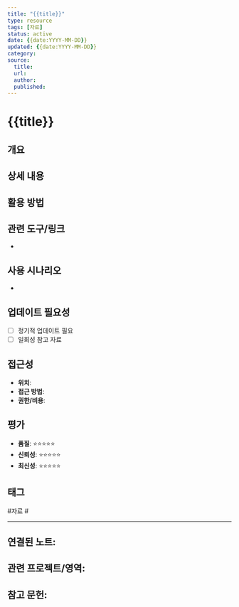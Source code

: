 ```yaml
---
title: "{{title}}"
type: resource
tags: [자료]
status: active
date: {{date:YYYY-MM-DD}}
updated: {{date:YYYY-MM-DD}}
category: 
source:
  title: 
  url: 
  author: 
  published: 
---
```


# {{title}}

## 개요
<!-- 이 자료가 무엇인지, 왜 유용한지 간단히 설명 -->

## 상세 내용
<!-- 자료의 핵심 내용이나 정보 -->

## 활용 방법
<!-- 이 자료를 어떻게 활용할 수 있는가? -->

## 관련 도구/링크
<!-- 관련된 도구, 웹사이트, 링크들 -->
-

## 사용 시나리오
<!-- 어떤 상황에서 이 자료가 유용할 것인가? -->
-

## 업데이트 필요성
<!-- 이 자료가 시간이 지나면 업데이트가 필요한가? -->
- [ ] 정기적 업데이트 필요
- [ ] 일회성 참고 자료

## 접근성
<!-- 이 자료에 어떻게 접근할 수 있는가? -->
- **위치**:
- **접근 방법**:
- **권한/비용**:

## 평가
<!-- 이 자료의 품질이나 신뢰성에 대한 평가 -->
- **품질**: ⭐⭐⭐⭐⭐
- **신뢰성**: ⭐⭐⭐⭐⭐
- **최신성**: ⭐⭐⭐⭐⭐

## 태그
 #자료 #

---

**연결된 노트**:
-

**관련 프로젝트/영역**:
-

**참고 문헌**:
-
